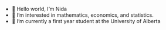 - 👋 Hello world, I’m Nida
- 👀 I’m interested in mathematics, economics, and statistics. 
- 🌱 I’m currently a first year student at the University of Alberta 
